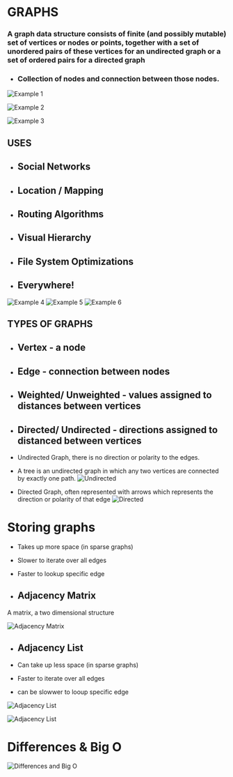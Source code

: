 # GRAPHS 

### A graph data structure consists of finite (and possibly mutable) set of vertices or nodes or points, together with a set of unordered pairs of these vertices for an undirected graph or a set of ordered pairs for a directed graph

- ### Collection of nodes and connection between those nodes.

![Example 1](./graph-example1.PNG)


![Example 2](./graph-example2.PNG)


![Example 3](./graph-example3.PNG)


## USES

- ## Social Networks 
- ## Location / Mapping
- ## Routing Algorithms
- ## Visual Hierarchy
- ## File System Optimizations
- ## Everywhere!


![Example 4](./maps.PNG)
![Example 5](./recomendations.PNG)
![Example 6](./games-relation.PNG)

## TYPES OF GRAPHS

- ## Vertex - a node
- ## Edge - connection between nodes
- ## Weighted/ Unweighted - values assigned to distances between vertices
- ## Directed/ Undirected - directions assigned to distanced between vertices

- Undirected Graph, there is no direction or polarity to the edges.
- A tree is an undirected graph in which any two vertices are connected by exactly one path.
![Undirected](./graph-example1.PNG)

- Directed Graph, often represented with arrows which represents the direction or polarity of that edge
![Directed](./directed-graph.PNG)




# Storing graphs

- Takes up more space (in sparse graphs)
- Slower to iterate over all edges

- Faster to lookup specific edge

- ## Adjacency Matrix
A matrix, a two dimensional structure 

![Adjacency Matrix](./adjecency-matrix.PNG)



- ## Adjacency List

- Can take up less space (in sparse graphs)
- Faster to iterate over all edges

- can be slowwer to looup specific edge

![Adjacency List](./adjacency-list.PNG)

![Adjacency List](./adjacency-list2.PNG)


# Differences & Big O

![Differences and Big O](./differences-big-o.PNG)




